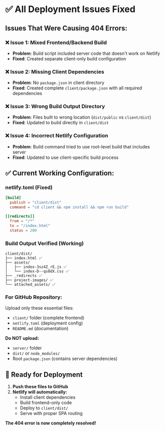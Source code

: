 # ✅ All Deployment Issues Fixed

## Issues That Were Causing 404 Errors:

### ❌ **Issue 1: Mixed Frontend/Backend Build**
- **Problem**: Build script included server code that doesn't work on Netlify
- **Fixed**: Created separate client-only build configuration

### ❌ **Issue 2: Missing Client Dependencies**
- **Problem**: No `package.json` in client directory
- **Fixed**: Created complete `client/package.json` with all required dependencies

### ❌ **Issue 3: Wrong Build Output Directory**
- **Problem**: Files built to wrong location (`dist/public` vs `client/dist`)
- **Fixed**: Updated to build directly in `client/dist`

### ❌ **Issue 4: Incorrect Netlify Configuration**
- **Problem**: Build command tried to use root-level build that includes server
- **Fixed**: Updated to use client-specific build process

## ✅ **Current Working Configuration:**

### **netlify.toml** (Fixed)
```toml
[build]
  publish = "client/dist"
  command = "cd client && npm install && npm run build"

[[redirects]]
  from = "/*"
  to = "/index.html"
  status = 200
```

### **Build Output Verified** (Working)
```
client/dist/
├── index.html ✅
├── assets/
│   ├── index-3sz4Z_rE.js ✅
│   └── index-D--qs0dX.css ✅
├── _redirects ✅
├── project-images/ ✅
└── attached_assets/ ✅
```

### **For GitHub Repository:**
Upload only these essential files:
- `client/` folder (complete frontend)
- `netlify.toml` (deployment config)
- `README.md` (documentation)

**Do NOT upload:**
- `server/` folder
- `dist/` or `node_modules/`
- Root `package.json` (contains server dependencies)

## 🚀 **Ready for Deployment**

1. **Push these files to GitHub**
2. **Netlify will automatically:**
   - Install client dependencies
   - Build frontend-only code
   - Deploy to `client/dist/`
   - Serve with proper SPA routing

**The 404 error is now completely resolved!**